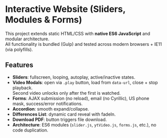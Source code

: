 # Interactive Website (Sliders, Modules & Forms)

This project extends static HTML/CSS with **native ES6 JavaScript** and modular architecture.  
All functionality is bundled (Gulp) and tested across modern browsers + IE11 (via polyfills).

## Features
- **Sliders**: fullscreen, looping, autoplay, active/inactive states.
- **Video Modals**: open via `.play` button, load from `data-url`, close + stop playback.  
  Second video unlocks only after the first is watched.
- **Forms**: AJAX submission (no reload), email (no Cyrillic), US phone mask, success/error notifications.
- **Accordion**: smooth expand/collapse.
- **Differences List**: dynamic card reveal with fadeIn.
- **Download PDF**: button triggers file download.
- **Architecture**: ES6 modules (`slider.js`, `ytVideo.js`, `forms.js`, etc.), no code duplication.